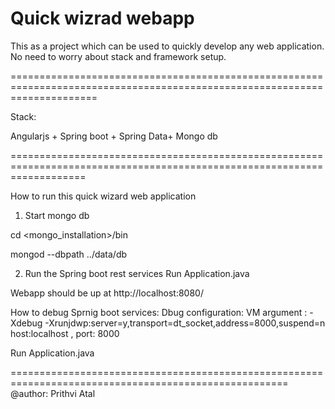 Quick wizrad webapp
===================

This as a project which can be used to quickly develop any web application. No need to worry about stack and framework setup.

===========================================================================================================================

Stack:

Angularjs + Spring boot + Spring Data+ Mongo db

=========================================================================================================================

How to run this quick wizard web application


1. Start mongo db

cd <mongo_installation>/bin

mongod --dbpath ../data/db

2. Run the Spring boot rest services
Run Application.java

Webapp should be up at http://localhost:8080/



How to debug Sprnig boot services:
Dbug configuration: VM argument : -Xdebug -Xrunjdwp:server=y,transport=dt_socket,address=8000,suspend=n
host:localhost , port: 8000

 Run Application.java 

======================================================================================================
@author: Prithvi Atal
